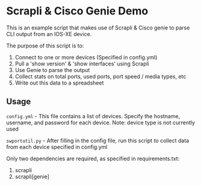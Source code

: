 # Scrapli & Cisco Genie Demo

This is an example script that makes use of Scrapli & Cisco genie to parse CLI output from an IOS-XE device.

The purpose of this script is to:
1. Connect to one or more devices (Specified in config.yml)
2. Pull a 'show version' & 'show interfaces' using Scrapli
3. Use Genie to parse the output
4. Collect stats on total ports, used ports, port speed / media types, etc
5. Write out this data to a spreadsheet

## Usage

`config.yml` - This file contains a list of devices. Specify the hostname, username, and password for each device. Note: device type is not currently used

`swportutil.py` - After filling in the config file, run this script to collect data from each device specified in config.yml

Only two dependencies are required, as specified in requirements.txt:
1. scrapli
2. scrapli[genie]